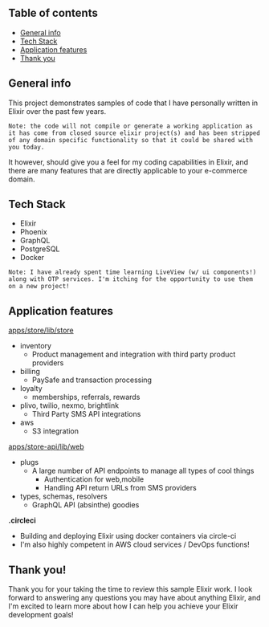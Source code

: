 ## Table of contents

- [General info](#general-info)
- [Tech Stack](#tech-stack)
- [Application features](#application-features)
- [Thank you](#thank-you)

## General info

This project demonstrates samples of code that I have personally written in Elixir over the past few years.

`Note: the code will not compile or generate a working application as it has come from closed source elixir project(s) and has been stripped of any domain specific functionality so that it could be shared with you today.`

It however, should give you a feel for my coding capabilities in Elixir, and there are many features that are directly applicable to your e-commerce domain.

## Tech Stack

- Elixir
- Phoenix
- GraphQL
- PostgreSQL
- Docker

`Note: I have already spent time learning LiveView (w/ ui components!) along with OTP services. I'm itching for the opportunity to use them on a new project!`

## Application features

[apps/store/lib/store](https://github.com/erobit/elixir_chops/tree/main/apps/store/lib/store)

- inventory
  - Product management and integration with third party product providers
- billing
  - PaySafe and transaction processing
- loyalty
  - memberships, referrals, rewards
- plivo, twilio, nexmo, brightlink
  - Third Party SMS API integrations
- aws
  - S3 integration

[apps/store-api/lib/web](https://github.com/erobit/elixir_chops/tree/main/apps/store_api/lib/store_api/web)

- plugs
  - A large number of API endpoints to manage all types of cool things
    - Authentication for web,mobile
    - Handling API return URLs from SMS providers
- types, schemas, resolvers
  - GraphQL API (absinthe) goodies

**.circleci**

- Building and deploying Elixir using docker containers via circle-ci
- I'm also highly competent in AWS cloud services / DevOps functions!

## Thank you!

Thank you for your taking the time to review this sample Elixir work. I look forward to answering any questions you may have about anything Elixir, and I'm excited to learn more about how I can help you achieve your Elixir development goals!
